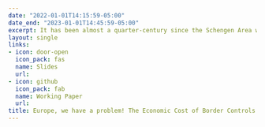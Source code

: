 ```yaml
---
date: "2022-01-01T14:15:59-05:00"
date_end: "2023-01-01T14:45:59-05:00"
excerpt: It has been almost a quarter-century since the Schengen Area was founded in 1995. Since then, there have been no such tight restrictions on internal borders as during the COVID-19 pandemic in Europe. Since a pandemic is a present- time shock, evaluating the socioeconomic impact is limited. To overcome this challenge, I use an unconventional data source, NASA’s Black Marble Nighttime Lights (NTL) products, to measure the potential economic cost of controlling European borders. I have constructed a novel geo-coded NTL dataset spanning the pre-and post-periods of introducing border controls in European municipalities. This study demonstrates that remotely sensed monthly NTL intensity decreased in border regions after the imposing of border controls compared to the interior areas. I found that border restrictions had heterogeneous effects. The decline in NTL radiance in border municipalities compared to interiors is approximately 4% larger in New Member States (East) than in Old Member States (West). Moreover, using a cross-border (CB) cooperation survey which was conducted in 2020, I introduce municipality-type subgroups which explain the main channels of severe decline in NTL in border regions after imposing border controls. I expect that if residents oftentimes travel abroad, commute to neighboring border regions, reside in large cities, and are skilled workers, such border regions lose the most from COVID-19-induced border restrictions. Moreover, for respondents who commute to foreign cross-border regions because of leisure or work, or shopping, the decline in NTL should be major in the cross-border regions where they would commute under "normal" situations.
layout: single
links:
- icon: door-open
  icon_pack: fas
  name: Slides
  url: 
- icon: github
  icon_pack: fab
  name: Working Paper
  url: 
title: Europe, we have a problem! The Economic Cost of Border Controls during COVID-19
---
```



